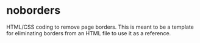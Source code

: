 # noborders
HTML/CSS coding to remove page borders.
This is meant to be a template for eliminating borders from an HTML file to use it as a reference.

